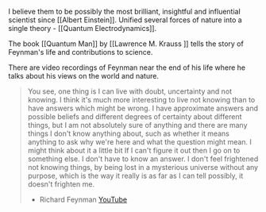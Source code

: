 I believe them to be possibly the most brilliant, insightful and influential scientist since [[Albert Einstein]]. Unified several forces of nature into a single theory - [[Quantum Electrodynamics]].

The book [[Quantum Man]] by [[Lawrence M. Krauss ]] tells the story of Feynman's life and contributions to science. 

There are video recordings of Feynman near the end of his life where he talks about his views on the world and nature.

>You see, one thing is I can live with doubt, uncertainty and not knowing. I think it's much more interesting to live not knowing than to have answers which might be wrong. I have approximate answers and possible beliefs and different degrees of certainty about different things, but I am not absolutely sure of anything and there are many things I don't know anything about, such as whether it means anything to ask why we're here and what the question might mean. I might think about it a little bit If I can't figure it out then I go on to something else. I don't have to know an answer. I don't feel frightened not knowing things, by being lost in a mysterious universe without any purpose, which is the way it really is as far as I can tell possibly, it doesn't frighten me. 
>- Richard Feynman [YouTube](https://www.youtube.com/watch?v=E1RqTP5Unr4)